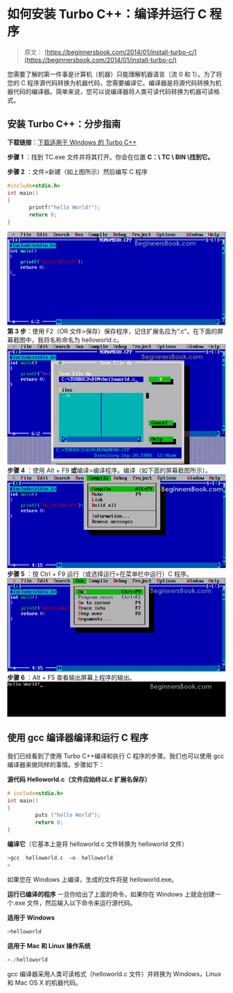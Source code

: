 # 如何安装 Turbo C++：编译并运行 C 程序

> 原文： [https://beginnersbook.com/2014/01/install-turbo-c/](https://beginnersbook.com/2014/01/install-turbo-c/)

您需要了解的第一件事是计算机（机器）只能理解机器语言（流 0 和 1）。为了将您的 C 程序源代码转换为机器代码，您需要编译它。编译器是将源代码转换为机器代码的编译器。简单来说，您可以说编译器将人类可读代码转换为机器可读格式。

## 安装 Turbo C++：分步指南

**下载链接**：[下载适用于 Windows 的 Turbo C++](https://download.cnet.com/TurboC-for-Windows/3000-2212_4-75786077.html)

**步骤 1** ：找到 TC.exe 文件并将其打开。你会在位置 **C：\ TC \ BIN \找到它。**

**步骤 2** ：文件&gt;新建（如上图所示）然后编写 C 程序

```c
#include<stdio.h>
int main()
{
       printf("hello World!");
       return 0;
}
```

![first-C-program](img/8153ad8938e1406e575b973426e74cde.jpg)
**第 3 步**：使用 F2（OR 文件&gt;保存）保存程序，记住扩展名应为“.c”。在下面的屏幕截图中，我将名称命名为 helloworld.c。
![save C program](img/fe7594daef99ba9dc694790d8205c933.jpg)
**步骤 4** ：使用 Alt + F9 **或**编译&gt;编译程序。编译（如下面的屏幕截图所示）。
![compile C program](img/86097aaf3fb2a76322a03bdb2d58341c.jpg)
**步骤 5** ：按 Ctrl + F9 运行（或选择运行&gt;在菜单栏中运行）C 程序。
![run C program](img/9fc01d8374049649dfc9c87676d50962.jpg)
**步骤 6** ：Alt + F5 查看输出屏幕上程序的输出。
![output](img/808eaa3a22ef94482163dfc08ade399c.jpg)

## 使用 gcc 编译器编译和运行 C 程序

我们已经看到了使用 Turbo C++编译和执行 C 程序的步骤。我们也可以使用 gcc 编译器来做同样的事情。步骤如下：

**源代码** **Helloworld.c（文件应始终以.c 扩展名保存）**

```c
# include<stdio.h>
int main()
{
         puts ("hello World");
         return 0;
}
```

**编译它**（它基本上是将 helloworld.c 文件转换为 helloworld 文件）

```c
>gcc  helloworld.c  –o  helloworld
>
```

如果您在 Windows 上编译，生成的文件将是 helloworld.exe。

**运行已编译的程序**
一旦你给出了上面的命令，如果你在 Windows 上就会创建一个.exe 文件，然后输入以下命令来运行源代码。

**适用于 Windows**

```c
>helloworld
```

**适用于 Mac 和 Linux 操作系统**

```c
>./helloworld
```

gcc 编译器采用人类可读格式（helloworld.c 文件）并转换为 Windows，Linux 和 Mac OS X 的机器代码。
